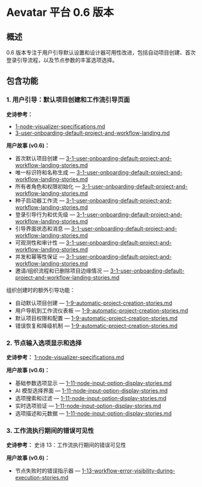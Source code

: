 # Aevatar 平台 0.6 版本

## 概述
0.6 版本专注于用户引导默认设置和设计器可用性改进，包括自动项目创建、首次登录引导流程，以及节点参数的丰富选项选择。

## 包含功能

### 1. 用户引导：默认项目创建和工作流引导页面
**史诗参考：** 
- [1-node-visualizer-specifications.md](../epics/1-node-visualizer-specifications.md#9-automatic-project-creation--user-onboarding)
- [3-user-onboarding-default-project-and-workflow-landing.md](../epics/3-user-onboarding-default-project-and-workflow-landing.md)

**用户故事 (v0.6)：**
- 首次默认项目创建 — [3-1-user-onboarding-default-project-and-workflow-landing-stories.md](../stories/3-1-user-onboarding-default-project-and-workflow-landing-stories.md#1-first-time-default-project-creation)
- 唯一标识符和名称生成 — [3-1-user-onboarding-default-project-and-workflow-landing-stories.md](../stories/3-1-user-onboarding-default-project-and-workflow-landing-stories.md#2-unique-slug-and-name-generation)
- 所有者角色和权限初始化 — [3-1-user-onboarding-default-project-and-workflow-landing-stories.md](../stories/3-1-user-onboarding-default-project-and-workflow-landing-stories.md#3-owner-role-and-permissions-initialization)
- 种子启动器工作流 — [3-1-user-onboarding-default-project-and-workflow-landing-stories.md](../stories/3-1-user-onboarding-default-project-and-workflow-landing-stories.md#4-seed-starter-workflow)
- 登录引导行为和优先级 — [3-1-user-onboarding-default-project-and-workflow-landing-stories.md](../stories/3-1-user-onboarding-default-project-and-workflow-landing-stories.md#5-login-landing-behavior-and-precedence)
- 引导界面状态和消息 — [3-1-user-onboarding-default-project-and-workflow-landing-stories.md](../stories/3-1-user-onboarding-default-project-and-workflow-landing-stories.md#6-onboarding-ui-states-and-messaging)
- 可观测性和审计性 — [3-1-user-onboarding-default-project-and-workflow-landing-stories.md](../stories/3-1-user-onboarding-default-project-and-workflow-landing-stories.md#7-observability-and-auditability)
- 并发和幂等性保证 — [3-1-user-onboarding-default-project-and-workflow-landing-stories.md](../stories/3-1-user-onboarding-default-project-and-workflow-landing-stories.md#8-concurrency-and-idempotency-guarantees)
- 邀请/组织流程和已删除项目边缘情况 — [3-1-user-onboarding-default-project-and-workflow-landing-stories.md](../stories/3-1-user-onboarding-default-project-and-workflow-landing-stories.md#9-inviteorg-flow-and-deleted-only-project-edge-cases)

组织创建时的额外引导功能：
- 自动默认项目创建 — [1-9-automatic-project-creation-stories.md](../stories/1-9-automatic-project-creation-stories.md#1-automatic-default-project-creation)
- 用户导航到工作流仪表板 — [1-9-automatic-project-creation-stories.md](../stories/1-9-automatic-project-creation-stories.md#2-user-navigation-to-workflow-dashboard)
- 默认项目权限和配置 — [1-9-automatic-project-creation-stories.md](../stories/1-9-automatic-project-creation-stories.md#3-default-project-permissions-and-configuration)
- 错误恢复和降级机制 — [1-9-automatic-project-creation-stories.md](../stories/1-9-automatic-project-creation-stories.md#4-error-recovery-and-fallback-mechanisms)

### 2. 节点输入选项显示和选择
**史诗参考：** [1-node-visualizer-specifications.md](../epics/1-node-visualizer-specifications.md#11-node-input-option-display--selection)

**用户故事 (v0.6)：**
- 基础参数选项显示 — [1-11-node-input-option-display-stories.md](../stories/1-11-node-input-option-display-stories.md#1-basic-parameter-option-display)
- AI 模型选择界面 — [1-11-node-input-option-display-stories.md](../stories/1-11-node-input-option-display-stories.md#2-ai-model-selection-interface)
- 选项搜索和过滤 — [1-11-node-input-option-display-stories.md](../stories/1-11-node-input-option-display-stories.md#3-option-search-and-filtering)
- 实时选项验证 — [1-11-node-input-option-display-stories.md](../stories/1-11-node-input-option-display-stories.md#4-real-time-option-validation)
- 选项描述和元数据 — [1-11-node-input-option-display-stories.md](../stories/1-11-node-input-option-display-stories.md#5-option-descriptions-and-metadata)

### 3. 工作流执行期间的错误可见性
**史诗参考：** 史诗 13：工作流执行期间的错误可见性

**用户故事 (v0.6)：**
- 节点失败时的错误指示器 — [1-13-workflow-error-visibility-during-execution-stories.md](../stories/1-13-workflow-error-visibility-during-execution-stories.md#1-per-node-error-indicators-on-failure)

